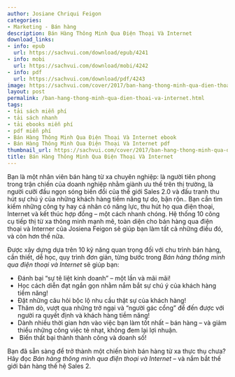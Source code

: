 ```yaml
---
author: Josiane Chriqui Feigon
categories:
- Marketing - Bán hàng
description: Bán Hàng Thông Minh Qua Điện Thoại Và Internet
download_links:
- info: epub
  url: https://sachvui.com/download/epub/4241
- info: mobi
  url: https://sachvui.com/download/mobi/4242
- info: pdf
  url: https://sachvui.com/download/pdf/4243
image: https://sachvui.com/cover/2017/ban-hang-thong-minh-qua-dien-thoai-va-internet.jpg
layout: post
permalink: /ban-hang-thong-minh-qua-dien-thoai-va-internet.html
tags:
- tải sách miễn phí
- tải sách nhanh
- tải ebooks miễn phí
- pdf miễn phí
- Bán Hàng Thông Minh Qua Điện Thoại Và Internet ebook
- Bán Hàng Thông Minh Qua Điện Thoại Và Internet pdf
thumbnail_url: https://sachvui.com/cover/2017/ban-hang-thong-minh-qua-dien-thoai-va-internet.jpg
title: Bán Hàng Thông Minh Qua Điện Thoại Và Internet
---
```


 <div class="item-desc text-justify"> <p>Bạn là một nhân viên bán hàng từ xa chuyên nghiệp: là người tiên phong trong trận chiến của doanh nghiệp nhằm giành ưu thế trên thị trường, là người cưỡi đầu ngọn sóng biến đổi của thế giới Sales 2.0 và đấu tranh thu hút sự chú ý của những khách hàng tiềm năng tự do, bận rộn.. Bạn cần tìm kiếm những công ty hay cá nhân có năng lực, thu hút họ qua điện thoại, Internet và kết thúc hợp đồng – một cách nhanh chóng. Hệ thống 10 công cụ tiếp thị từ xa thông minh mạnh mẽ, toàn diện cho bán hàng qua điện thoại và Interner của Josiena Feigon sẽ giúp bạn làm tất cả những điều đó, và còn hơn thế nữa.</p><p>Được xây dựng dựa trên 10 kỹ năng quan trọng đối với chu trình bán hàng, cần thiết, dễ học, quy trình đơn giản, từng bước trong <em>Bán hàng thông minh qua điện thoại và Internet</em> sẽ giúp bạn:</p><ul><li>Đánh bại “sự tê liệt kinh doanh” – một lần và mãi mãi!</li><li>Học cách diễn đạt ngắn gọn nhằm nắm bắt sự chú ý của khách hàng tiềm năng!</li><li>Đặt những câu hỏi bộc lộ nhu cầu thật sự của khách hàng!</li><li>Thăm dò, vượt qua những trở ngại và “người gác cổng” để đến được với người ra quyết định và khách hàng tiềm năng!</li><li>Dành nhiều thời gian hơn vào việc bạn làm tốt nhất – bán hàng – và giảm thiểu những công việc tẻ nhạt, không đem lại lợi nhuận.</li><li> Biến thất bại thành thành công và doanh số!</li></ul><p>Bạn đã sẵn sàng để trở thành một chiến binh bán hàng từ xa thực thụ chưa? Hãy đọc <em>Bán hàng thông minh qua điện thoại và Internet</em> – và nắm bắt thế giới bán hàng thế hệ Sales 2.</p> </div>